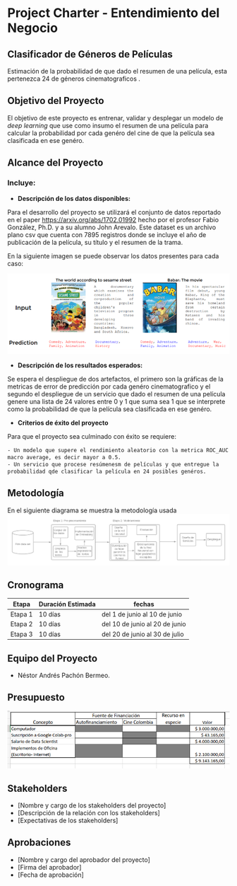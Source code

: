 # Project Charter - Entendimiento del Negocio

## Clasificador de Géneros de Películas

Estimación de  la probabilidad de que dado el resumen de una película, esta pertenezca 24 de géneros cinematograficos .

## Objetivo del Proyecto

El objetivo de este proyecto es entrenar, validar y desplegar un modelo de *deep learning* que use como insumo el resumen de una película para calcular la probabilidad por cada genéro del cine de que la película sea clasificada en ese genéro.
## Alcance del Proyecto

### Incluye:

- **Descripción de los datos disponibles:**

Para el desarrollo del proyecto se utilizará el conjunto de datos reportado en el paper https://arxiv.org/abs/1702.01992 hecho por el profesor Fabio González, Ph.D. y a su alumno John Arevalo. Este dataset es un archivo plano csv que cuenta con 7895 registros donde se incluye el año de publicación de la película, su título y el resumen de la trama.

En la siguiente imagen se puede observar los datos presentes para cada caso:

![peliculas1](images/peliculas1.png)

- **Descripción de los resultados esperados:**

Se espera el despliegue de dos artefactos, el primero  son la gráficas de la metricas de error de predicción por cada genéro cinematografico y el segundo el despliegue de un servicio que dado el resumen de una película genere una lista de 24 valores entre 0 y 1 que suma sea 1 que se interprete como la probabilidad de que la película sea clasificada en ese genéro.

- **Criterios de éxito del proyecto**

Para que el proyecto sea culminado con éxito se requiere:

    - Un modelo que supere el rendimiento aleatorio con la metrica ROC_AUC macro average, es decir mayor a 0.5.
    - Un servicio que procese resúmenesm de películas y que entregue la probabilidad qde clasificar la película en 24 posibles genéros.

## Metodología

En el siguiente diagrama se muestra la metodología usada
![Workplan](images/Workplan.png)

## Cronograma

| Etapa | Duración Estimada | fechas |
|------|---------|-------|
| Etapa 1 | 10 días | del 1 de junio al 10 de junio  |
| Etapa 2 | 10 días | del 10 de junio al 20 de junio |
| Etapa 3 | 10 días | del 20 de junio al 30 de julio |


## Equipo del Proyecto

- Néstor Andrés Pachón Bermeo.

## Presupuesto

![presupuesto](images/presupuesto.png)

## Stakeholders

- [Nombre y cargo de los stakeholders del proyecto]
- [Descripción de la relación con los stakeholders]
- [Expectativas de los stakeholders]

## Aprobaciones

- [Nombre y cargo del aprobador del proyecto]
- [Firma del aprobador]
- [Fecha de aprobación]
